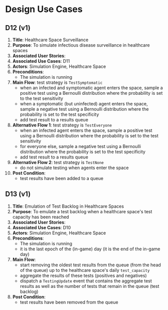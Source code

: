 # Design Use Cases

## D12 (v1)

1. **Title**: Healthcare Space Surveillance
2. **Purpose**: To simulate infectious disease surveillance in healthcare spaces
3. **Associated User Stories**:
4. **Associated Use Cases**: D11
5. **Actors**: Simulation Engine, Healthcare Space
6. **Preconditions**:
    - The simulation is running
7. **Main Flow**: test strategy is `TestSymptomatic`
    - when an infected and symptomatic agent enters the space, sample a positive test using a Bernoulli distribution where the probability is set to the test sensitivity
    - when a symptomatic (but uninfected) agent enters the space, sample a negative test using a Bernoulli distribution where the probability is set to the test specificity
    - add test result to a results queue
8. **Alternative Flow 1**: test strategy is `TestEveryone`
    - when an infected agent enters the space, sample a positive test using a Bernoulli distribution where the probability is set to the test sensitivity
    - for everyone else, sample a negative test using a Bernoulli distribution where the probability is set to the test specificity
    - add test result to a results queue
9. **Alternative Flow 2**: test strategy is `TestNone`
    - do not simulate testing when agents enter the space
10. **Post Condition**:
    - test results have been added to a queue

## D13 (v1)

1. **Title**: Emulation of Test Backlog in Healthcare Spaces
2. **Purpose**: To emulate a test backlog when a healthcare space's test capacity has been reached
3. **Associated User Stories**:
4. **Associated Use Cases**: D10
5. **Actors**: Simulation Engine, Healthcare Space
6. **Preconditions**:
    - The simulation is running
    - it is the last epoch of the (in-game) day (it is the end of the in-game day)
7. **Main Flow**:
    - start removing the oldest test results from the queue (from the head of the queue) up to the healthcare space's daily `test_capacity`
    - aggregate the results of these tests (positives and negatives)
    - dispatch a `TestingUpdate` event that contains the aggregate test results as well as the number of tests that remain in the queue (test backlog)
8. **Post Condition**:
    - test results have been removed from the queue
